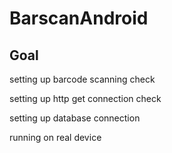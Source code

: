 # BarscanAndroid

<h2>Goal</h2>
  <p>setting up barcode scanning check</p>
  <p>setting up http get connection check</p>
  <p>setting up database connection </p>
  <p>running on real device</p>
  
